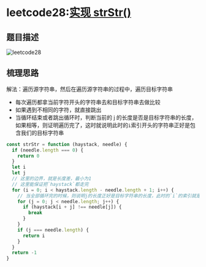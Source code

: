 # leetcode28:[实现 strStr()](https://leetcode-cn.com/problems/implement-strstr/)

## 题目描述

![leetcode28](https://blog-1256985533.cos.ap-nanjing.myqcloud.com/img/leetcode28_strStr.png)

## 梳理思路

解法：遍历源字符串，然后在遍历源字符串的过程中，遍历目标字符串

- 每次遍历都拿当前字符开头的字符串去和目标字符串去做比较
- 如果遇到不相同的字符，就直接跳出
- 当循环结束或者跳出循环时，判断当前的 j 的长度是否是目标字符串的长度，如果相等，则证明遍历完了，这时就说明此时的`i`索引开头的字符串正好是包含我们的目标字符串

```javascript
const strStr = function (haystack, needle) {
  if (needle.length === 0) {
    return 0
  }
  let i
  let j
  // 这里的边界，就是长度差，最小为1
  // 这里能保证把`haystack`都走完
  for (i = 0; i < haystack.length - needle.length + 1; i++) {
    // 当全部循环完的时候，则说明j的长度正好是目标字符串的长度，此时的`i`的索引就是我们要的
    for (j = 0; j < needle.length; j++) {
      if (haystack[i + j] !== needle[j]) {
        break
      }
    }
    if (j === needle.length) {
      return i
    }
  }
  return -1
}
```
